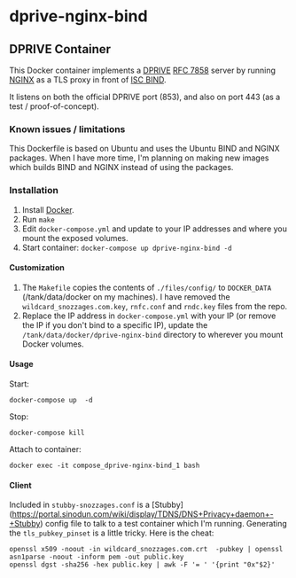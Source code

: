 # dprive-nginx-bind

## DPRIVE Container


This Docker container implements a [DPRIVE](https://datatracker.ietf.org/wg/dprive/documents/) [RFC 7858](https://datatracker.ietf.org/doc/rfc7858/) server by running [NGINX](nginx.org) as a TLS proxy in front of [ISC BIND](https://www.isc.org/downloads/bind/).

It listens on both the official DPRIVE port (853), and also on port 443 (as a test / proof-of-concept). 

### Known issues / limitations
This Dockerfile is based on Ubuntu and uses the Ubuntu BIND and NGINX packages. When I have more time, I'm planning on making new images which builds BIND and NGINX instead of using the packages.



### Installation

1. Install [Docker](https://www.docker.com/).
2. Run `make`
3. Edit `docker-compose.yml` and update to your IP addresses and where you mount the exposed volumes.
4. Start container: `docker-compose up dprive-nginx-bind -d`

#### Customization

1. The `Makefile` copies the contents of `./files/config/` to `DOCKER_DATA` (/tank/data/docker on my machines). I have removed the `wildcard_snozzages.com.key`, `rnfc.conf` and `rndc.key` files from the repo.
2. Replace the IP address in `docker-compose.yml` with your IP (or remove the IP if you don't bind to a specific IP), update the `/tank/data/docker/dprive-nginx-bind` directory to wherever you mount Docker volumes.


#### Usage

Start:

    docker-compose up  -d
    
Stop:
    
    docker-compose kill
    
Attach to container:

	docker exec -it compose_dprive-nginx-bind_1 bash

#### Client
Included in `stubby-snozzages.conf` is a [Stubby] (https://portal.sinodun.com/wiki/display/TDNS/DNS+Privacy+daemon+-+Stubby) config file to talk to a test container which I'm running. Generating the `tls_pubkey_pinset` is a little tricky. Here is the cheat:

	openssl x509 -noout -in wildcard_snozzages.com.crt  -pubkey | openssl asn1parse -noout -inform pem -out public.key
	openssl dgst -sha256 -hex public.key | awk -F '= ' '{print "0x"$2}' 
    